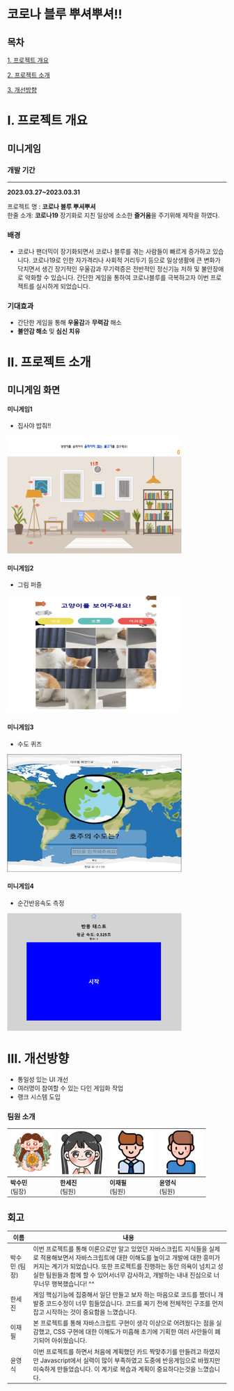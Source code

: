 # 코로나 블루 뿌셔뿌셔!!
## 목차

[1. 프로젝트 개요](#ⅰ-프로젝트-개요)

[2. 프로젝트 소개](#ⅱ-프로젝트-소개)

[3. 개선방향](#ⅲ-개선방향)

# **Ⅰ**. 프로젝트 개요

## 미니게임

### 개발 기간

---

**2023.03.27~2023.03.31**


프로젝트 명 : **코로나 블루 뿌셔뿌셔**<br>
한줄 소개: **코로나19** 장기화로 지친 일상에 소소한 **즐거움**을 주기위해 제작을 하였다.
### 배경

-   코로나 팬더믹이 장기화되면서 코로나 블루를 겪는 사람들이 빠르게 증가하고 있습니다.
코로나19로 인한 자가격리나 사회적 거리두기 등으로 일상생활에 큰 변화가 닥치면서 생긴 장기적인 우울감과 무기력증은 전반적인 정신기능 저하 및 불안장애로 악화할 수 있습니다.
간단한 게임을 통하여 코로나블루를 극복하고자 이번 프로젝트를 실시하게 되었습니다.


### 기대효과

- 간단한 게임을 통해 **우울감**과 **무력감** 해소
- **불안감 해소** 및 **심신 치유**


# **Ⅱ. 프로젝트 소개**

## 미니게임 화면

#### 미니게임1

-   집사야 밥줘!!<br>
<img src="youngsik/img/집사야밥줘.png"  width="400" height="270">

#### 미니게임2

-   그림 퍼즐<br>
<img src="youngsik/img/그림 퍼즐.png"  width="400" height="270">

#### 미니게임3

-   수도 퀴즈<br>
<img src="youngsik/img/수도퀴즈.png"  width="400" height="270">

#### 미니게임4

-   순간반응속도 측정<br>
<img src="youngsik/img/반응속도.PNG"  width="400" height="270">

# **Ⅲ. 개선방향**

- 통일성 있는 UI 개선
- 여러명이 참여할 수 있는 다인 게임화 작업
- 랭크 시스템 도입

### 팀원 소개

| <img src="youngsik/img/여자3.png" alt="수민님" style="zoom: 25%;" width=400 /> | <img src="youngsik/img/여자4.png" alt="세진님" style="zoom: 25%;" width=400 /> | <img src="youngsik/img/남자1.png" alt="재필님" style="zoom: 25%;" width=400 /> | <img src="youngsik/img/남자2.png" alt="영식님" style="zoom: 25%;" width=400 /> |
| -------------------------------------------------- | -------------------------------------------------- | -------------------------------------------------- | -------------------------------------------------- |
| **박수민**<br />(팀장)                             | **한세진**<br />(팀원)                             | **이재필**<br />(팀원)                             | **윤영식**<br />(팀원)                             |

## 회고

| 이름         | 내용 |
| ------------ | ----------------- |
| 박수민 (팀장)&nbsp;&nbsp;  | 이번 프로젝트를 통해 이론으로만 알고 있었던 자바스크립트 지식들을 실제로 적용해보면서 자바스크립트에 대한 이해도를 높이고 개발에 대한 흥미가 커지는 계기가 되었습니다. 또한 프로젝트를 진행하는 동안 의욕이 넘치고 성실한 팀원들과 함께 할 수 있어서너무 감사하고, 개발하는 내내 진심으로 너무너무 행복했습니다! ^^
| 한세진 &nbsp;&nbsp;      | 게임 핵심기능에 집중해서 일단 만들고 보자 하는 마음으로 코드를 짰더니 개발중 코드수정이 너무 힘들었습니다. 코드를 짜기 전에 전체적인 구조를 먼저 잡고 시작하는 것이 중요함을 느꼈습니다.
| 이재필  &nbsp;&nbsp;     | 본 프로젝트를 통해 자바스크립트 구현이 생각 이상으로 어려웠다는 점을 실감했고, CSS 구현에 대한 이해도가 미흡해 초기에 기획한 여러 사안들이 폐기되어 아쉬웠습니다.
| 윤영식  &nbsp;&nbsp;     | 이번 프로젝트를 하면서 처음에 계획했던 카드 짝맞추기를 만들려고 하였지만 Javascript에서 실력이 많이 부족하였고 도중에 반응게임으로 바꿨지만 미숙하게 만들었습니다. 이 계기로 복습과 계획이 중요하다는것을 느꼈습니다. 
